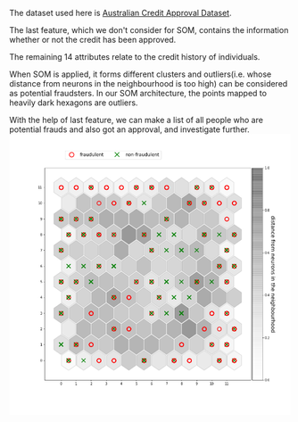 The dataset used here is [Australian Credit Approval Dataset](https://archive.ics.uci.edu/ml/datasets/Statlog+(Australian+Credit+Approval)).

The last feature, which we don't consider for SOM, contains the information whether or not the credit has been approved.

The remaining 14 attributes relate to the credit history of individuals. 

When SOM is applied, it forms different clusters and outliers(i.e. whose distance from neurons in the neighbourhood is too high) can be considered as potential fraudsters. In our SOM architecture, the points mapped to heavily dark hexagons are outliers. 

With the help of last feature, we can make a list of all people who are potential frauds and also got an approval, and investigate further.
<img src="resulting_image.png">
